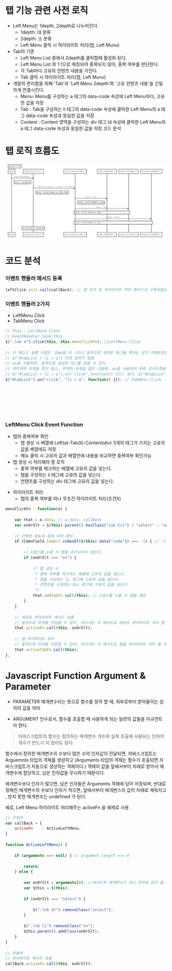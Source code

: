 
#  탭 기능 관련 사전 로직

* Left Menu는 1depth, 2depth로 나누어진다.
    + 1depth: 대 분류
    + 2depth: 소 분류
    + Left Menu 클릭 시 하이라이트 처리(탭, Left Munu)
* Tab의 기준
    + Left Menu List 중에서 2depth를 클릭할때 활성화 된다.
    + Left Menu List 와 1:1으로 매칭되어 중복되지 않아, 중복 여부를 판단한다.
    + 각 Tab마다 고유의 컨텐츠 내용을 가진다.
    + Tab 클릭 시 하이라이트 처리(탭, Left Munu)
* 개발의 편리함을 위해  'Tab'과 'Left Menu 2depth'와 '고유 컨텐츠 내용'을 긴밀하게 연결시킨다.
    + Menu: Menu를 구성하는 a 테그의 data-code 속성에 Left Menu마다, 고유한 값을 저장
    + Tab : Tab을 구성하는 li 테그의 data-code 속성에 클릭한 Left Menu의 a 테그 data-code 속성과  동일한 값을 저장
    + Content : Content 영역을 구성하는 div 테그 Id 속성에 클릭한 Left Menu의 a 테그 data-code 속성과  동일한 값을 저장
 코드 분석


# 탭 로직 흐름도

![](assets/STEP2-15Week-06bf4cee.png)



# 코드 분석

### 이벤트 핸들러 메서드 등록

```javascript
leftClick.init.call(callBack); // 탭 추가 및 하이라이트 처리 메서드가 구현되있는 callBacks 렉시컬 스코프를 전달
```

### 이벤트 핸들러 2가지

* LeftMenu Click
* TabMenu Click

```javascript
// this : CallBack Class
// EventHandler Send this
$(".lnb a").click(this, this.menuClickFn); //LeftMenu Click

// 이 메소드 실행 시점은  Dom을 다 그리고 동적으로 생성된 태그들 제어는 상기 이벤트로는 적용이 되지 않음
// $("#tabList > li > a") 타겟 잡히지 않음
// on을 사용하면, 동적으로 생성된 테그를 잡을 수 있다.
// 여러개의 타겟을 잡지 않고, 한개의 타겟을 잡은 다음에, on을 사용하여 하위 요소타겟을 잡으면 속도가 훨신 빠르다.
// $("#tabList > li > a").on("click",function() {}); 보다, $("#tabList").on("click", "li >a", funtion() {}); 가 더 빠르다.
$("#tabList").on("click", "li > a", function() {}); // TabMenu Click
```

<br>
<br>
<br>
<br>
<br>

### LeftMenu Click Event Function

* 탭의 중복여부 확인
    + 탭 생성 시 배열에 Left(a)-Tab(li)-Content(div) 3개의 태그가 가지는 고유의 값을 배열에도 저장
    + 메뉴 클릭 시 고유의 값과 배열안에 내용을 비교하면 중복여부 확인가능
* 탭 생성 시 처리해야 할 로직
    + 중복 여부를 체크하는 배열에 고유의 값을 넣는다.
    + 탭을 구성하는 li 태그에 고유의 값을 넣는다.
    + 컨탠츠를 구성하는 div 태그에 고유의 값을 넣는다.
- 하이라이트 처리
    - 탭의 중복 여부를 떠나 무조건 하이라이트 처리(조건X)

```javascript
menuClickFn : function(e) {

    var that = e.data; // e.data: callBack
    var onOrSlt = $(this).parent().hasClass("sub-tit") ? "select" : "on"; //this : Click Target A Tag

    // 선택한 메뉴의 중복 여부 확인
    if (CmmnField.tabArr.indexOf($(this).data("code")) === -1) { // -1 배열에 데이터가 없음

        // 1뎁스를 누를 시 탭을 추가시키지 않는다.
        if (onOrSlt === "on") {

            /* 탭 생성 시
             * 중복 여부를 체크하는 배열에 고유의 값을 넣는다.
             * 탭을 구성하는 li 태그에 고유의 값을 넣는다.
             * 컨탠츠를 구성하는 div 태그에 고유의 값을 넣는다.
             */
            that.addTabFn.call(this); // 2뎁스를 누를 시 탭을 생성
        }
    }

    // 레프트 하이라이트 메서드 호출
    // 동적으로 타겟을 지정할 수 있어, 어디서든 이 메서드로 레프트 하이라이트 처리 할 수 있다.
    that.activeFn.call(this, onOrSlt);

    // 탭 하이라이트 처리
    // 동적으로 타겟을 지정할 수 있어, 어디서든 이 메서드로 탭을 하이라이트 처리 할 수 있다.
    that.activeTabFn.call(this);
},
```

 # Javascript Function Argument & Parameter

* PARAMETER
    매개변수라는 뜻으로 함수를 정의 할 때, 외부로부터 받아들이는 임의의 값을 의미

* ARGUMENT
    인수로서, 함수를 호출할 때 사용하게 되는 일련의 값들을 아규먼트라 한다.

> 자바스크립트의 함수는 정의하는 매개변수 개수와 실제 호출에 사용되는 인자의 개수가 반드시 지 않아도 된다.

함수에서 정의한 매개변수의 수보다 많은 수의 인자값이 전달되면, 자바스크립트는 Arguemnts 타입의 객체를 생성하고
(Arguments 타입의 객체는 함수가 호출되면 자바스크립트가 자동으로 생성하는 객체이다.)
객체의 값을 앞에서부터 차례로 받아서 매개변수에 할당하고, 남은 인자값을 무시하기 때문이다.

매개변수보다 인자가 많으면, 남은 인자들은 Arguments 객체에 담아 저장되며,
반대로 정해진 매개변수의 수보다 인자가 적으면, 앞에서부터 매개변스의 값이 차례로 채워지고 , 받지 못한 매개변수는 undefined 가 된다.

예로, Left Menu 하이라이트 처리해주는 activeFn 을 예제로 사용


```javascript
// 구현부
var callBack = {
    activeFn 	: ActiveLeftMenu,
}

function ActiveLeftMenu() {

    if (arguments === null) { // argument.length === 0

        return;
    } else {

        var onOrSlt = arguments[0]; //메서드의 매개변수가 아닌 인자로 받아 올 수 있다.
        var $this = $(this);

        if (onOrSlt === "select") {

            $(".lnb dt").removeClass("select");
        }

        $(".lnb li").removeClass("on");
        $this.parent().addClass(onOrSlt);
    }
}

// 호출부
// 하이라이트 메서드 호출
callBack.activeFn.call(this, onOrSlt);
```
